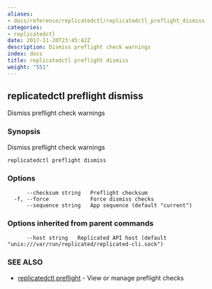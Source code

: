 ```yaml
---
aliases:
- docs/reference/replicatedctl/replicatedctl_preflight_dismiss
categories:
- replicatedctl
date: 2017-11-20T23:45:42Z
description: Dismiss preflight check warnings
index: docs
title: replicatedctl preflight dismiss
weight: "551"
---
```


## replicatedctl preflight dismiss

Dismiss preflight check warnings

### Synopsis


Dismiss preflight check warnings

```
replicatedctl preflight dismiss
```

### Options

```
      --checksum string   Preflight checksum
  -f, --force             Force dismiss checks
      --sequence string   App sequence (default "current")
```

### Options inherited from parent commands

```
      --host string   Replicated API host (default "unix:///var/run/replicated/replicated-cli.sock")
```

### SEE ALSO
* [replicatedctl preflight](/api/replicatedctl/replicatedctl_preflight/)	 - View or manage preflight checks

